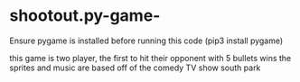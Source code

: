 # shootout.py-game-

Ensure pygame is installed before running this code (pip3 install pygame)

this game is two player, the first to hit their opponent with 5 bullets wins
the sprites and music are based off of the comedy TV show south park
